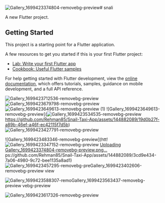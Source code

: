 ![Gallery_1699423374804-removebg-preview](https://github.com/Rehman85/Snail-Taxi-App/assets/144882089/22aed7e1-551e-4433-b6a0-8a6598d2ab36)# snali

A new Flutter project.

## Getting Started

This project is a starting point for a Flutter application.

A few resources to get you started if this is your first Flutter project:

- [Lab: Write your first Flutter app](https://docs.flutter.dev/get-started/codelab)
- [Cookbook: Useful Flutter samples](https://docs.flutter.dev/cookbook)

For help getting started with Flutter development, view the
[online documentation](https://docs.flutter.dev/), which offers tutorials,
samples, guidance on mobile development, and a full API reference.

![Gallery_1699423712536-removebg-preview](https://github.com/Rehman85/Snail-Taxi-App/assets/144882089/26b9b3d2-a22a-43fa-b0ad-fe4dc84d74fb)
![Gallery_1699423679798-removebg-preview](https://github.com/Rehman85/Snail-Taxi-App/assets/144882089/1ace9441-4403-4afe-b7c9-323c43d5363e)
![Gallery_1699423649613-removebg-preview (1)](https://github.com/Rehman85/Snail-Taxi-App/assets/144882089/9992f1f7-0666-488b-a67c-92f9c959da65)
![Gallery_1699423649613-removebg-preview](![Gallery_1699423534535-removebg-preview](https://github.com/Rehman85/Snail-Taxi-App/assets/144882089/4f81c5c4-f3f9-46c8-b83e-6aca5027cb6b)
https://github.com/Rehman85/Snail-Taxi-App/assets/144882089/19d0b27f-a89b-46ef-a46f-ec42115f7d5b)
![Gallery_1699423427791-removebg-preview](https://github.com/Rehman85/Snail-Taxi-App/assets/144882089/7e4758c4-8336-424f-aa4f-9ca6938f3b0d)

![Gallery_1699423483346-removebg-preview](htt!![Gallery_1699423347152-removebg-preview](https://github.com/Rehman85/Snail-Taxi-App/assets/144882089/e97ba36d-8e6b-461d-a8c4-8869a9113d05)
[Uploading Gallery_1699423374804-removebg-preview.png…]()
ps://github.com/Rehman85/Snail-Taxi-App/assets/144882089/3cd9e434-7a06-4980-9c72-bee1135a8ad1)
![Gallery_1699423457295-removebg-pre![Gallery_1699423402606-removebg-preview](https://github.com/Rehman85/Snail-Taxi-App/assets/144882089/e5b76e90-8175-46e2-bf54-b149a7228076)
view](https://github.com/Rehman85/Snail-Taxi-App/assets/144882089/f3694556-ed8d-40e0-8790-d8144e927472)

![Gallery_1699423588307-remo![Gallery_1699423563437-removebg-preview](https://github.com/Rehman85/Snail-Taxi-App/assets/144882089/39f3b9ac-a5b0-49f8-9d88-0676d390c811)
vebg-preview](https://github.com/Rehman85/Snail-Taxi-App/assets/144882089/e085837d-78d1-49a1-97a4-5b344f864989)

![Gallery_1699423617326-removebg-preview](https://github.com/Rehman85/Snail-Taxi-App/assets/144882089/ead1d685-0c6a-4ad5-81b9-d59dd47fc598)





